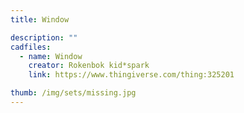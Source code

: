 ```yaml
---
title: Window

description: ""
cadfiles:
  - name: Window
    creator: Rokenbok kid*spark
    link: https://www.thingiverse.com/thing:325201

thumb: /img/sets/missing.jpg
---
```

